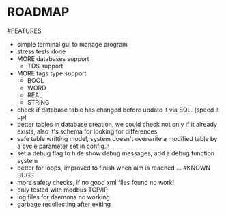 
ROADMAP
===
#FEATURES
+ simple terminal gui to manage program
+ stress tests done
+ MORE databases support
    - TDS support
+ MORE tags type support
    - BOOL
    - WORD
    - REAL
    - STRING
+ check if database table has changed before update it via SQL. (speed it up)
+ better tables in database creation, we could check not only if it already exists, also it's schema for looking for differences
+ safe table writting model, system doesn't overwrite a modified table by a cycle parameter set in config.h
+ set a debug flag to hide show debug messages, add a debug function system
+ better for loops, improved to finish when aim is reached
...
#KNOWN BUGS
+ more safety checks, if no good xml files found no work!
+ only tested with modbus TCP/IP
+ log files for daemons no working
+ garbage recollecting after exiting


